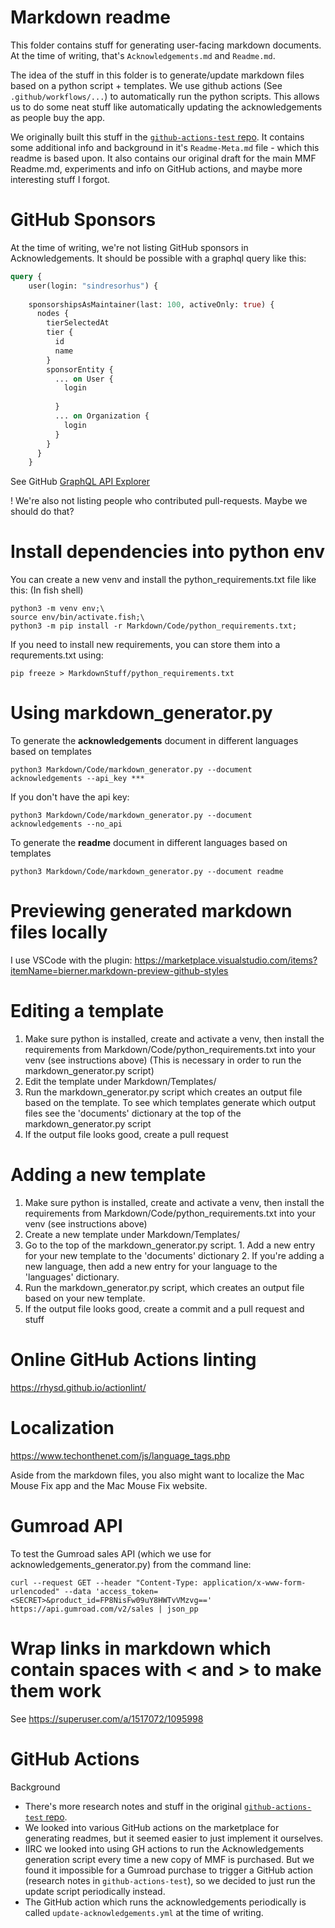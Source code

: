 # Markdown readme

This folder contains stuff for generating user-facing markdown documents. At the time of writing, that's `Acknowledgements.md` and `Readme.md`.

The idea of the stuff in this folder is to generate/update markdown files based on a python script + templates. We use github actions (See `.github/workflows/...`) to automatically run the python scripts. This allows us to do some neat stuff like automatically updating the acknowledgements as people buy the app.

We originally built this stuff in the [`github-actions-test` repo](https://github.com/noah-nuebling/github-actions-test). It contains some additional info and background in it's `Readme-Meta.md` file - which this readme is based upon. It also contains our original draft for the main MMF Readme.md, experiments and info on GitHub actions, and maybe more interesting stuff I forgot.

# GitHub Sponsors

At the time of writing, we're not listing GitHub sponsors in Acknowledgements. It should be possible with a graphql query like this:

```graphql
query {
	user(login: "sindresorhus") {
    
    sponsorshipsAsMaintainer(last: 100, activeOnly: true) {
      nodes {
        tierSelectedAt
        tier {
          id
          name
        }
        sponsorEntity {
          ... on User {
            login
            
          }
          ... on Organization {
            login
          }
        }
      }
    }
```

See GitHub [GraphQL API Explorer](https://docs.github.com/en/graphql/overview/explorer.)


! We're also not listing people who contributed pull-requests. Maybe we should do that?

# Install dependencies into python env

You can create a new venv and install the python_requirements.txt file like this: (In fish shell)

``````
python3 -m venv env;\
source env/bin/activate.fish;\
python3 -m pip install -r Markdown/Code/python_requirements.txt;
``````

If you need to install new requirements, you can store them into a requrements.txt using:

```
pip freeze > MarkdownStuff/python_requirements.txt
```

# Using markdown_generator.py

To generate the **acknowledgements** document in different languages based on templates
```
python3 Markdown/Code/markdown_generator.py --document acknowledgements --api_key ***
```

If you don't have the api key:
```
python3 Markdown/Code/markdown_generator.py --document acknowledgements --no_api
```

To generate the **readme** document in different languages based on templates
```
python3 Markdown/Code/markdown_generator.py --document readme
```

# Previewing generated markdown files locally

I use VSCode with the plugin: https://marketplace.visualstudio.com/items?itemName=bierner.markdown-preview-github-styles

# Editing a template

1. Make sure python is installed, create and activate a venv, then install the requirements from Markdown/Code/python_requirements.txt into your venv (see instructions above) (This is necessary in order to run the markdown_generator.py script)
2. Edit the template under Markdown/Templates/
3. Run the markdown_generator.py script which creates an output file based on the template. To see which templates generate which output files see the 'documents' dictionary at the top of the markdown_generator.py script
4. If the output file looks good, create a pull request

# Adding a new template

1. Make sure python is installed, create and activate a venv, then install the requirements from Markdown/Code/python_requirements.txt into your venv (see instructions above)
2. Create a new template under Markdown/Templates/
3. Go to the top of the markdown_generator.py script. 1. Add a new entry for your new template to the 'documents' dictionary 2. If you're adding a new language, then add a new entry for your language to the 'languages' dictionary.
4. Run the markdown_generator.py script, which creates an output file based on your new template.
5. If the output file looks good, create a commit and a pull request and stuff

# Online GitHub Actions linting

https://rhysd.github.io/actionlint/

# Localization

https://www.techonthenet.com/js/language_tags.php

Aside from the markdown files, you also might want to localize the Mac Mouse Fix app and the Mac Mouse Fix website.

# Gumroad API

To test the Gumroad sales API (which we use for acknowledgements_generator.py) from the command line:

```
curl --request GET --header "Content-Type: application/x-www-form-urlencoded" --data 'access_token=<SECRET>&product_id=FP8NisFw09uY8HWTvVMzvg==' https://api.gumroad.com/v2/sales | json_pp
```

# Wrap links in markdown which contain spaces with < and > to make them work

See https://superuser.com/a/1517072/1095998

# GitHub Actions

Background
- There's more research notes and stuff in the original [`github-actions-test` repo](https://github.com/noah-nuebling/github-actions-test).
- We looked into various GitHub actions on the marketplace for generating readmes, but it seemed easier to just implement it ourselves.
- IIRC we looked into using GH actions to run the Acknowledgements generation script every time a new copy of MMF is purchased. But we found it impossible for a Gumroad purchase to trigger a GitHub action (research notes in `github-actions-test`), so we decided to just run the update script periodically instead.
- The GitHub action which runs the acknowledgements periodically is called `update-acknowledgements.yml` at the time of writing.
